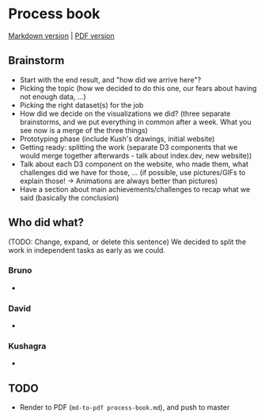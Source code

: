 # Process book

[Markdown version](https://github.com/com-480-data-visualization/data-visualization-project-2021-datavizards/blob/master/process-book.md) | [PDF version](https://github.com/com-480-data-visualization/data-visualization-project-2021-datavizards/blob/master/process-book.pdf)

## Brainstorm

* Start with the end result, and "how did we arrive here"?
* Picking the topic (how we decided to do this one, our fears about having not enough data, ...)
* Picking the right dataset(s) for the job
* How did we decide on the visualizations we did? (three separate brainstorms, and we put everything in common after a week. What you see now is a merge of the three things)
* Prototyping phase (include Kush's drawings, initial website)
* Getting ready: splitting the work (separate D3 components that we would merge together afterwards - talk about index.dev, new website))
* Talk about each D3 component on the website, who made them, what challenges did we have for those, ... (if possible, use pictures/GIFs to explain those! -> Animations are always better than pictures)
* Have a section about main achievements/challenges to recap what we said (basically the conclusion)

## Who did what?

(TODO: Change, expand, or delete this sentence) We decided to split the work in independent tasks as early as we could.

### Bruno

* 

### David

* 

### Kushagra

* 

## TODO

* Render to PDF (`md-to-pdf process-book.md`), and push to master
